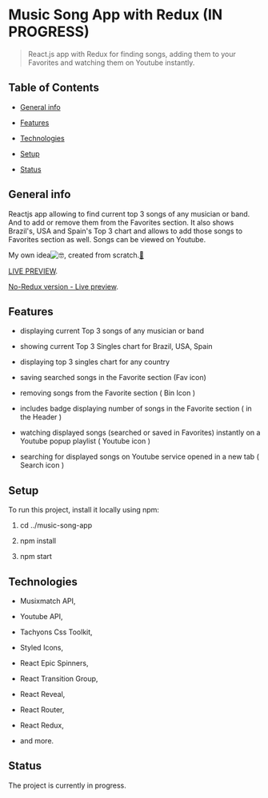 # Music Song App with Redux (IN PROGRESS)

> React.js app with Redux for finding songs, adding them to your Favorites and watching them on Youtube instantly.

## Table of Contents

- [General info](#general-info)

- [Features](#features)

- [Technologies](#technologies)

- [Setup](#setup)

- [Status](#status)

## General info

Reactjs app allowing to find current top 3 songs of any musician or band. And to add or remove them from the Favorites section. It also shows Brazil's, USA and Spain's Top 3 chart and allows to add those songs to Favorites section as well. Songs can be viewed on Youtube.

My own idea![🤓](https://mail.google.com/mail/e/1f913), created from scratch.[🔨](https://mail.google.com/mail/e/1f528)

[LIVE PREVIEW](https://suavek85.github.io/Music-Song-App-with-Redux/).

[No-Redux version - Live preview](https://suavek85.github.io/Music-Song-App/).


## Features

- displaying current Top 3 songs of any musician or band

- showing current Top 3 Singles chart for Brazil, USA, Spain

- displaying top 3 singles chart for any country

- saving searched songs in the Favorite section (Fav icon)

- removing songs from the Favorite section ( Bin Icon )

- includes badge displaying number of songs in the Favorite section ( in the Header )

- watching displayed songs (searched or saved in Favorites) instantly on a Youtube popup playlist ( Youtube icon )

- searching for displayed songs on Youtube service opened in a new tab ( Search icon )


## Setup

To run this project, install it locally using npm:

1. cd ../music-song-app

2. npm install

3. npm start

## Technologies

- Musixmatch API,

- Youtube API,

- Tachyons Css Toolkit,

- Styled Icons,

- React Epic Spinners,

- React Transition Group,

- React Reveal,

- React Router,

- React Redux,

- and more.

## Status

The project is currently in progress.